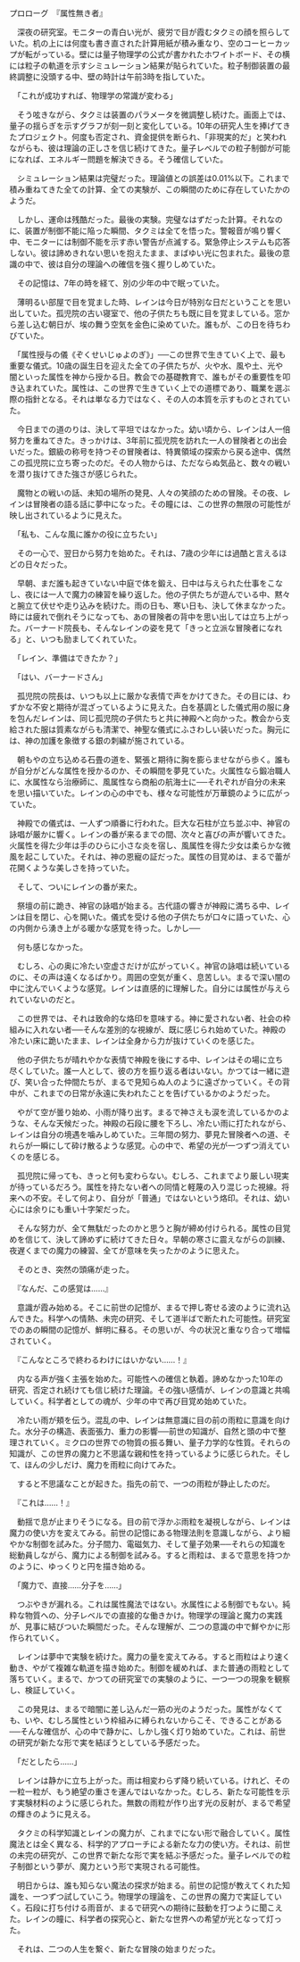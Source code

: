 プロローグ　『属性無き者』

　深夜の研究室。モニターの青白い光が、疲労で目が霞むタクミの顔を照らしていた。机の上には何度も書き直された計算用紙が積み重なり、空のコーヒーカップが転がっている。壁には量子物理学の公式が書かれたホワイトボード、その横には粒子の軌道を示すシミュレーション結果が貼られていた。粒子制御装置の最終調整に没頭する中、壁の時計は午前3時を指していた。

　「これが成功すれば、物理学の常識が変わる」

　そう呟きながら、タクミは装置のパラメータを微調整し続けた。画面上では、量子の揺らぎを示すグラフが刻一刻と変化している。10年の研究人生を捧げてきたプロジェクト。何度も否定され、資金提供を断られ、「非現実的だ」と笑われながらも、彼は理論の正しさを信じ続けてきた。量子レベルでの粒子制御が可能になれば、エネルギー問題を解決できる。そう確信していた。

　シミュレーション結果は完璧だった。理論値との誤差は0.01%以下。これまで積み重ねてきた全ての計算、全ての実験が、この瞬間のために存在していたかのようだ。

　しかし、運命は残酷だった。最後の実験。完璧なはずだった計算。それなのに、装置が制御不能に陥った瞬間、タクミは全てを悟った。警報音が鳴り響く中、モニターには制御不能を示す赤い警告が点滅する。緊急停止システムも応答しない。彼は諦めきれない思いを抱えたまま、まばゆい光に包まれた。最後の意識の中で、彼は自分の理論への確信を強く握りしめていた。

　その記憶は、7年の時を経て、別の少年の中で眠っていた。

　薄明るい部屋で目を覚ました時、レインは今日が特別な日だということを思い出していた。孤児院の古い寝室で、他の子供たちも既に目を覚ましている。窓から差し込む朝日が、埃の舞う空気を金色に染めていた。誰もが、この日を待ちわびていた。

　「属性授与の儀《ぞくせいじゅよのぎ》」──この世界で生きていく上で、最も重要な儀式。10歳の誕生日を迎えた全ての子供たちが、火や水、風や土、光や闇といった属性を神から授かる日。教会での基礎教育で、誰もがその重要性を叩き込まれていた。属性は、この世界で生きていく上での道標であり、職業を選ぶ際の指針となる。それは単なる力ではなく、その人の本質を示すものとされていた。

　今日までの道のりは、決して平坦ではなかった。幼い頃から、レインは人一倍努力を重ねてきた。きっかけは、3年前に孤児院を訪れた一人の冒険者との出会いだった。銀級の称号を持つその冒険者は、特異領域の探索から戻る途中、偶然この孤児院に立ち寄ったのだ。その人物からは、ただならぬ気品と、数々の戦いを潜り抜けてきた強さが感じられた。

　魔物との戦いの話、未知の場所の発見、人々の笑顔のための冒険。その夜、レインは冒険者の語る話に夢中になった。その瞳には、この世界の無限の可能性が映し出されているように見えた。

　「私も、こんな風に誰かの役に立ちたい」

　その一心で、翌日から努力を始めた。それは、7歳の少年には過酷と言えるほどの日々だった。

　早朝、まだ誰も起きていない中庭で体を鍛え、日中は与えられた仕事をこなし、夜には一人で魔力の練習を繰り返した。他の子供たちが遊んでいる中、黙々と腕立て伏せや走り込みを続けた。雨の日も、寒い日も、決して休まなかった。時には疲れで倒れそうになっても、あの冒険者の背中を思い出しては立ち上がった。バーナード院長も、そんなレインの姿を見て「きっと立派な冒険者になれる」と、いつも励ましてくれていた。

　「レイン、準備はできたか？」

　「はい、バーナードさん」

　孤児院の院長は、いつも以上に厳かな表情で声をかけてきた。その目には、わずかな不安と期待が混ざっているように見えた。白を基調とした儀式用の服に身を包んだレインは、同じ孤児院の子供たちと共に神殿へと向かった。教会から支給された服は質素ながらも清潔で、神聖な儀式にふさわしい装いだった。胸元には、神の加護を象徴する銀の刺繍が施されている。

　朝もやの立ち込める石畳の道を、緊張と期待に胸を膨らませながら歩く。誰もが自分がどんな属性を授かるのか、その瞬間を夢見ていた。火属性なら鍛冶職人に、水属性なら治療師に、風属性なら商船の航海士に──それぞれが自分の未来を思い描いていた。レインの心の中でも、様々な可能性が万華鏡のように広がっていた。

　神殿での儀式は、一人ずつ順番に行われた。巨大な石柱が立ち並ぶ中、神官の詠唱が厳かに響く。レインの番が来るまでの間、次々と喜びの声が響いてきた。火属性を得た少年は手のひらに小さな炎を宿し、風属性を得た少女は柔らかな微風を起こしていた。それは、神の恩寵の証だった。属性の目覚めは、まるで蕾が花開くような美しさを持っていた。

　そして、ついにレインの番が来た。

　祭壇の前に跪き、神官の詠唱が始まる。古代語の響きが神殿に満ちる中、レインは目を閉じ、心を開いた。儀式を受ける他の子供たちが口々に語っていた、心の内側から湧き上がる暖かな感覚を待った。しかし──

　何も感じなかった。

　むしろ、心の奥に冷たい空虚さだけが広がっていく。神官の詠唱は続いているのに、その声は遠くなるばかり。周囲の空気が重く、息苦しい。まるで深い闇の中に沈んでいくような感覚。レインは直感的に理解した。自分には属性が与えられていないのだと。

　この世界では、それは致命的な烙印を意味する。神に愛されない者、社会の枠組みに入れない者──そんな差別的な視線が、既に感じられ始めていた。神殿の冷たい床に跪いたまま、レインは全身から力が抜けていくのを感じた。

　他の子供たちが晴れやかな表情で神殿を後にする中、レインはその場に立ち尽くしていた。誰一人として、彼の方を振り返る者はいない。かつては一緒に遊び、笑い合った仲間たちが、まるで見知らぬ人のように遠ざかっていく。その背中が、これまでの日常が永遠に失われたことを告げているかのようだった。

　やがて空が曇り始め、小雨が降り出す。まるで神さえも涙を流しているかのような、そんな天候だった。神殿の石段に腰を下ろし、冷たい雨に打たれながら、レインは自分の境遇を噛みしめていた。三年間の努力、夢見た冒険者への道、それらが一瞬にして砕け散るような感覚。心の中で、希望の光が一つずつ消えていくのを感じる。

　孤児院に帰っても、きっと何も変わらない。むしろ、これまでより厳しい現実が待っているだろう。属性を持たない者への同情と軽蔑の入り混じった視線。将来への不安。そして何より、自分が「普通」ではないという烙印。それは、幼い心には余りにも重い十字架だった。

　そんな努力が、全て無駄だったのかと思うと胸が締め付けられる。属性の目覚めを信じて、決して諦めずに続けてきた日々。早朝の寒さに震えながらの訓練、夜遅くまでの魔力の練習、全てが意味を失ったかのように思えた。

　そのとき、突然の頭痛が走った。

　『なんだ、この感覚は……』

　意識が霞み始める。そこに前世の記憶が、まるで押し寄せる波のように流れ込んできた。科学への情熱、未完の研究、そして道半ばで断たれた可能性。研究室でのあの瞬間の記憶が、鮮明に蘇る。その思いが、今の状況と重なり合って増幅されていく。

　『こんなところで終わるわけにはいかない……！』

　内なる声が強く主張を始めた。可能性への確信と執着。諦めなかった10年の研究、否定され続けても信じ続けた理論。その強い感情が、レインの意識と共鳴していく。科学者としての魂が、少年の中で再び目覚め始めていた。

　冷たい雨が頬を伝う。混乱の中、レインは無意識に目の前の雨粒に意識を向けた。水分子の構造、表面張力、重力の影響──前世の知識が、自然と頭の中で整理されていく。ミクロの世界での物質の振る舞い、量子力学的な性質。それらの知識が、この世界の魔力と不思議な親和性を持っているように感じられた。そして、ほんの少しだけ、魔力を雨粒に向けてみた。

　すると不思議なことが起きた。指先の前で、一つの雨粒が静止したのだ。

　『これは……！』

　動揺で息が止まりそうになる。目の前で浮かぶ雨粒を凝視しながら、レインは魔力の使い方を変えてみる。前世の記憶にある物理法則を意識しながら、より細やかな制御を試みた。分子間力、電磁気力、そして量子効果──それらの知識を総動員しながら、魔力による制御を試みる。すると雨粒は、まるで意思を持つかのように、ゆっくりと円を描き始める。

　「魔力で、直接……分子を……」

　つぶやきが漏れる。これは属性魔法ではない。水属性による制御でもない。純粋な物質への、分子レベルでの直接的な働きかけ。物理学の理論と魔力の実践が、見事に結びついた瞬間だった。そんな理解が、二つの意識の中で鮮やかに形作られていく。

　レインは夢中で実験を続けた。魔力の量を変えてみる。すると雨粒はより速く動き、やがて複雑な軌道を描き始めた。制御を緩めれば、また普通の雨粒として落ちていく。まるで、かつての研究室での実験のように、一つ一つの現象を観察し、検証していく。

　この発見は、まるで暗闇に差し込んだ一筋の光のようだった。属性がなくても、いや、むしろ属性という枠組みに縛られないからこそ、できることがある──そんな確信が、心の中で静かに、しかし強く灯り始めていた。これは、前世の研究が新たな形で実を結ぼうとしている予感だった。

　「だとしたら……」

　レインは静かに立ち上がった。雨は相変わらず降り続いている。けれど、その一粒一粒が、もう絶望の重さを運んではいなかった。むしろ、新たな可能性を示す実験材料のように感じられた。無数の雨粒が作り出す光の反射が、まるで希望の輝きのように見える。

　タクミの科学知識とレインの魔力が、これまでにない形で融合していく。属性魔法とは全く異なる、科学的アプローチによる新たな力の使い方。それは、前世の未完の研究が、この世界で新たな形で実を結ぶ予感だった。量子レベルでの粒子制御という夢が、魔力という形で実現される可能性。

　明日からは、誰も知らない魔法の探求が始まる。前世の記憶が教えてくれた知識を、一つずつ試していこう。物理学の理論を、この世界の魔力で実証していく。石段に打ち付ける雨音が、まるで研究への期待に鼓動を打つように聞こえた。レインの瞳に、科学者の探究心と、新たな世界への希望が光となって灯った。

　それは、二つの人生を繋ぐ、新たな冒険の始まりだった。